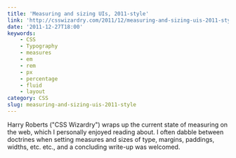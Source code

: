 ```yaml
---
title: 'Measuring and sizing UIs, 2011-style'
link: 'http://csswizardry.com/2011/12/measuring-and-sizing-uis-2011-style/'
date: '2011-12-27T18:00'
keywords:
    - CSS
    - Typography
    - measures
    - em
    - rem
    - px
    - percentage
    - fluid
    - layout
category: CSS
slug: measuring-and-sizing-uis-2011-style
---
```


Harry Roberts ("CSS Wizardry") wraps up the current state of measuring on the web, which I personally enjoyed reading about. I often dabble between doctrines when setting measures and sizes of type, margins, paddings, widths, etc. etc., and a concluding write-up was welcomed.
